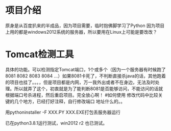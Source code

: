 # 项目介绍
原身是从百度扒来的半成品，因为项目需要，临时抱佛脚学习了Python
因为项目上用的都是windows2012系统的服务器，所以要用在Linux上可能是要改改？
# Tomcat检测工具
具体的功能。可以检测指定Tomcat端口，1个或多个（因为一个服务器有时候跑了8081 8082 8083 8084 ...）如果8081卡死了，不判断直接杀java的话，其他跑着的项目也挂了。。。，但是项目都是内网，万一我外出或者不在身边，无法及时处理。所以就弄了这个，初衷就是为了能判断8081是否能够访问，不能访问的话就根据端口号杀进程，然后重启项目。完全放心啊！
#如何使用
修改代码中比较关键的几个地方，已经打好注释，自行修改端口 地址什么的。。

用pythoninstaller -F XXX.PY XXX.EXE打包丢服务器运行

已在python3.8.1运行测试，win2012 r2 也已测试。
